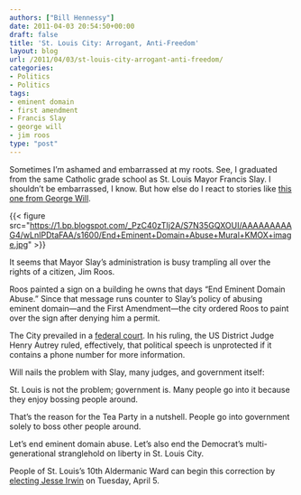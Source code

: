 ```yaml
---
authors: ["Bill Hennessy"]
date: 2011-04-03 20:54:50+00:00
draft: false
title: 'St. Louis City: Arrogant, Anti-Freedom'
layout: blog
url: /2011/04/03/st-louis-city-arrogant-anti-freedom/
categories:
- Politics
- Politics
tags:
- eminent domain
- first amendment
- Francis Slay
- george will
- jim roos
type: "post"
---
```


Sometimes I’m ashamed and embarrassed at my roots. See, I graduated from the same Catholic grade school as St. Louis Mayor Francis Slay. I shouldn’t be embarrassed, I know. But how else do I react to stories like [this one from George Will](https://www.washingtonpost.com/opinions/in-st-louis-a-protest-sign-meets-government-arrogance/2011/04/01/AFvR4wJC_story.html).

{{< figure src="https://1.bp.blogspot.com/_PzC40zTIj2A/S7N35GQXOUI/AAAAAAAAAG4/wLnIPDtaFAA/s1600/End+Eminent+Domain+Abuse+Mural+KMOX+image.jpg" >}}


It seems that Mayor Slay’s administration is busy trampling all over the rights of a citizen, Jim Roos. 

Roos painted a sign on a building he owns that days “End Eminent Domain Abuse.” Since that message runs counter to Slay’s policy of abusing eminent domain—and the First Amendment—the city ordered Roos to paint over the sign after denying him a permit. 

The City prevailed in a [federal court](https://ownerscounsel.blogspot.com/2010/03/judge-ruled-anti-eminent-domain-mural.html). In his ruling, the US District Judge Henry Autrey ruled, effectively, that political speech is unprotected if it contains a phone number for more information. 

Will nails the problem with Slay, many judges, and government itself:

St. Louis is not the problem; government is. Many people go into it because they enjoy bossing people around.

That’s the reason for the Tea Party in a nutshell. People go into government solely to boss other people around. 

Let’s end eminent domain abuse. Let’s also end the Democrat’s multi-generational stranglehold on liberty in St. Louis City. 

People of St. Louis’s 10th Aldermanic Ward can begin this correction by [electing Jesse Irwin](https://www.irwinforalderman.com/) on Tuesday, April 5.
